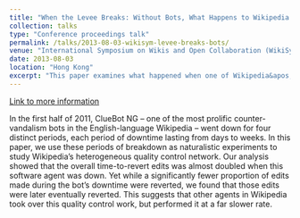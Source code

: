 ```yaml
---
title: "When the Levee Breaks: Without Bots, What Happens to Wikipedia’s Quality Control Processes? (with Aaron Halfaker)"
collection: talks
type: "Conference proceedings talk"
permalink: /talks/2013-08-03-wikisym-levee-breaks-bots/ 
venue: "International Symposium on Wikis and Open Collaboration (WikiSym 2012)"
date: 2013-08-03
location: "Hong Kong"
excerpt: "This paper examines what happened when one of Wikipedia&apos;s counter-vandalism bots unexpectedly went offline."
---
```


<a href='http://stuartgeiger.com/wikisym13-cluebot.pdf'>Link to more information</a>

In the first half of 2011, ClueBot NG – one of the most prolific counter-vandalism bots in the English-language Wikipedia – went down for four distinct periods, each period of downtime lasting from days to weeks. In this paper, we use these periods of breakdown as naturalistic experiments to study Wikipedia’s heterogeneous quality control network. Our analysis showed that the overall time-to-revert edits was almost doubled when this software agent was down. Yet while a significantly fewer proportion of edits made during the bot’s downtime were reverted, we found that those edits were later eventually reverted. This suggests that other agents in Wikipedia took over this quality control work, but performed it at a far slower rate.
